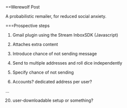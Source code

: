 ==Werewolf Post

A probabilistic remailer, for reduced social anxiety.

===Prospective steps

1) Gmail plugin using the Stream InboxSDK (Javascript)

2) Attaches extra content

3) Introduce chance of not sending message

4) Send to multiple addresses and roll dice independently

5) Specify chance of not sending

6) Accounts? dedicated address per user?

...

20) user-downloadable setup or something?
